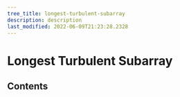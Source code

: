 ```yaml
---
tree_title: longest-turbulent-subarray
description: description
last_modified: 2022-06-09T21:23:28.2328
---
```


# Longest Turbulent Subarray

## Contents
